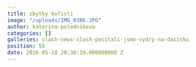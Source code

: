 ```yaml
---
title: zbytky kořisti
image: "/uploads/IMG_0386.JPG"
author: katerina-polednikova
categories: []
galleries: slash-news-slash-pocitali-jsme-vydry-na-dacicku
position: 55
date: 2016-05-18 20:38:19.000000000 Z
---
```

